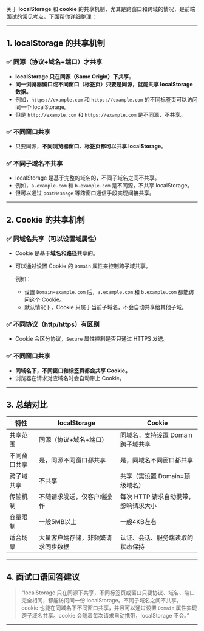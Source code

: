 关于 **localStorage** 和 **cookie** 的共享机制，尤其是跨窗口和跨域的情况，是前端面试的常见考点，下面帮你详细整理：

---

## 1. **localStorage 的共享机制**

### ✅ 同源（协议+域名+端口）才共享

* **localStorage 只在同源（Same Origin）下共享**。
* **同一浏览器窗口或不同窗口（标签页）只要是同源，就能共享 localStorage 数据。**
* 例如，`https://example.com` 和 `https://example.com` 的不同标签页可以访问同一个 localStorage。
* 但是 `http://example.com` 和 `https://example.com` 是不同源，不共享。

### ✅ 不同窗口共享

* 只要同源，**不同浏览器窗口、标签页都可以共享 localStorage**。

### ✅ 不同子域名不共享

* localStorage 是基于完整的域名的，不同子域名之间不共享。
* 例如，`a.example.com` 和 `b.example.com` 是不同源，不共享 localStorage。
* 但可以通过 `postMessage` 等跨窗口通信手段实现间接共享。

---

## 2. **Cookie 的共享机制**

### ✅ 同域名共享（可以设置域属性）

* Cookie 是基于**域名和路径**共享的。
* 可以通过设置 Cookie 的 `Domain` 属性来控制跨子域共享。

  例如：

  * 设置 `Domain=example.com` 后，`a.example.com` 和 `b.example.com` 都能访问这个 Cookie。
  * 默认情况下，Cookie 只属于当前子域名，不会自动共享给其他子域。

### ✅ 不同协议（http/https）有区别

* Cookie 会区分协议，`Secure` 属性控制是否只通过 HTTPS 发送。

### ✅ 不同窗口共享

* **同域名下，不同窗口和标签页都会共享 Cookie。**
* 浏览器在请求对应域名时会自动带上 Cookie。

---

## 3. **总结对比**

| 特性     | localStorage      | Cookie                |
| ------ | ----------------- | --------------------- |
| 共享范围   | 同源（协议+域名+端口）      | 同域名，支持设置 Domain 跨子域共享 |
| 不同窗口共享 | 是，同源不同窗口都共享       | 是，同域名不同窗口都共享          |
| 跨子域共享  | 不共享               | 共享（需设置 Domain=顶级域名）   |
| 传输机制   | 不随请求发送，仅客户端操作     | 每次 HTTP 请求自动携带，影响请求大小 |
| 容量限制   | 一般5MB以上           | 一般4KB左右               |
| 适合场景   | 大量客户端存储，非频繁请求同步数据 | 认证、会话、服务端读取的状态保持      |

---

## 4. **面试口语回答建议**

> “localStorage 只在同源下共享，不同标签页或窗口只要协议、域名、端口完全相同，都能访问同一份 localStorage。不同子域名之间不共享。cookie 也能在同域名下不同窗口共享，并且可以通过设置 `Domain` 属性实现跨子域名共享。cookie 会随着每次请求自动携带，localStorage 不会。”

---